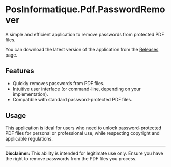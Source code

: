 # PosInformatique.Pdf.PasswordRemover

A simple and efficient application to remove passwords from protected PDF files.

You can download the latest version of the application from the [Releases](https://github.com/PosInformatique/PosInformatique.Pdf.PasswordRemover/releases) page.

## Features

- Quickly removes passwords from PDF files.
- Intuitive user interface (or command-line, depending on your implementation).
- Compatible with standard password-protected PDF files.

## Usage

This application is ideal for users who need to unlock password-protected PDF files for personal or professional use, while respecting copyright and applicable regulations.

---

**Disclaimer:** This ability is intended for legitimate use only. Ensure you have the right to remove passwords from the PDF files you process.